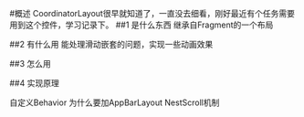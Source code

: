 #概述
CoordinatorLayout很早就知道了，一直没去细看，刚好最近有个任务需要用到这个控件，学习记录下。
##1 是什么东西
继承自Fragment的一个布局

##2 有什么用
能处理滑动嵌套的问题，实现一些动画效果

##3 怎么用

##4 实现原理

自定义Behavior
为什么要加AppBarLayout
NestScroll机制